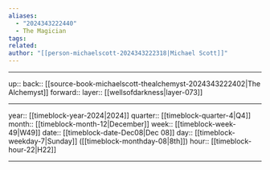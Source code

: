 ```yaml
---
aliases:
  - "2024343222440"
  - The Magician
tags: 
related: 
author: "[[person-michaelscott-2024343222318|Michael Scott]]"
---
```




***

up:: 
back:: [[source-book-michaelscott-thealchemyst-2024343222402|The Alchemyst]]
forward:: 
layer:: [[wellsofdarkness|layer-073]]

***

year:: [[timeblock-year-2024|2024]]
quarter:: [[timeblock-quarter-4|Q4]]
month:: [[timeblock-month-12|December]]
week:: [[timeblock-week-49|W49]]
date:: [[timeblock-date-Dec08|Dec 08]]
day:: [[timeblock-weekday-7|Sunday]] ([[timeblock-monthday-08|8th]])
hour:: [[timeblock-hour-22|H22]]

***
